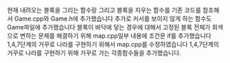 현재 내려오는 블록을 그리는 함수랑 그리고 블록을 지우는 함수를 기존 코드를 참조해서 Game.cpp와 Game.h에 추가했습니다
  추가로 커서를 보이지 않게 하는 함수도  Game파일에 추가했습니다
 블록이 바닥에 닿는 경우에 대해서 고정된 블록 전체가 회색으로 변하는 문제를 해결하기 위해 map.cpp일부 내용에 조건문 if를 추가했습니다  
1,4,7단계의 거꾸로 나라를 구현하기 위해서 map.cpp를 수정하였습니다
1,4,7단계의 거꾸로 나라를 구현하기 위해 거꾸로 가는 각종함수들을 추가했습니다.
